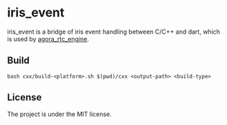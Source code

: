 # iris_event

iris_event is a bridge of iris event handling between C/C++ and dart, which is used by [agora_rtc_engine](https://github.com/AgoraIO-Extensions/Agora-Flutter-SDK).

## Build
```
bash cxx/build-<platform>.sh $(pwd)/cxx <output-path> <build-type>
```

## License

The project is under the MIT license.